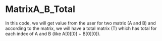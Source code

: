 # MatrixA_B_Total
In this code, we will get value from the user for two matrix (A and B) and according to the matrix,
we will have a total matrix (T) which has total for each index of A and B (like A[0][0] + B[0][0]).
